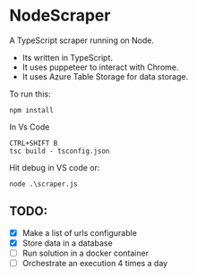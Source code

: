 # NodeScraper
A TypeScript scraper running on Node.
- Its written in TypeScript.
- It uses puppeteer to interact with Chrome.
- It uses Azure Table Storage for data storage.

To run this:
```
npm install
```
In Vs Code
```
CTRL+SHIFT B 
tsc build - tsconfig.json
```

Hit debug in VS code or:
```
node .\scraper.js
```

## TODO:
- [x] Make a list of urls configurable
- [x] Store data in a database
- [ ] Run solution in a docker container
- [ ] Orchestrate an execution 4 times a day

